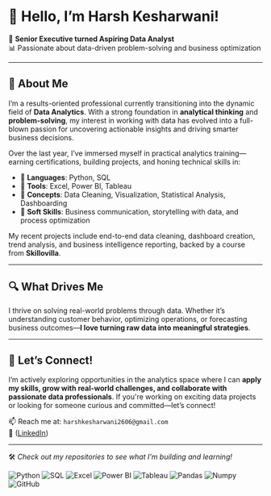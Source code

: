 # 👋 Hello, I’m Harsh Kesharwani!

🎯 **Senior Executive turned Aspiring Data Analyst**  
📊 Passionate about data-driven problem-solving and business optimization

---

## 🌟 About Me

I’m a results-oriented professional currently transitioning into the dynamic field of **Data Analytics**. With a strong foundation in **analytical thinking** and **problem-solving**, my interest in working with data has evolved into a full-blown passion for uncovering actionable insights and driving smarter business decisions.

Over the last year, I’ve immersed myself in practical analytics training—earning certifications, building projects, and honing technical skills in:

- 📌 **Languages**: Python, SQL  
- 📌 **Tools**: Excel, Power BI, Tableau  
- 📌 **Concepts**: Data Cleaning, Visualization, Statistical Analysis, Dashboarding  
- 📌 **Soft Skills**: Business communication, storytelling with data, and process optimization  

My recent projects include end-to-end data cleaning, dashboard creation, trend analysis, and business intelligence reporting, backed by a course from **Skillovilla**.

---

## 🔍 What Drives Me

I thrive on solving real-world problems through data. Whether it’s understanding customer behavior, optimizing operations, or forecasting business outcomes—**I love turning raw data into meaningful strategies**.

---

## 💼 Let’s Connect!

I’m actively exploring opportunities in the analytics space where I can **apply my skills, grow with real-world challenges, and collaborate with passionate data professionals**. If you're working on exciting data projects or looking for someone curious and committed—let’s connect!

📫 Reach me at: `harshkesharwani2606@gmail.com`  
🔗 ([LinkedIn](https://www.linkedin.com/in/harsh-kesharwani-3578551a0/)) 

---

🛠️ *Check out my repositories to see what I’m building and learning!*

![Python](https://img.shields.io/badge/Python-3776AB?style=for-the-badge&logo=python&logoColor=white)
![SQL](https://img.shields.io/badge/SQL-336791?style=for-the-badge&logo=mysql&logoColor=white)
![Excel](https://img.shields.io/badge/Microsoft%20Excel-217346?style=for-the-badge&logo=microsoft-excel&logoColor=white)
![Power BI](https://img.shields.io/badge/Power%20BI-F2C811?style=for-the-badge&logo=powerbi&logoColor=black)
![Tableau](https://img.shields.io/badge/Tableau-E97627?style=for-the-badge&logo=tableau&logoColor=white)
![Pandas](https://img.shields.io/badge/Pandas-150458?style=for-the-badge&logo=pandas&logoColor=white)
![Numpy](https://img.shields.io/badge/Numpy-013243?style=for-the-badge&logo=numpy&logoColor=white)
![GitHub](https://img.shields.io/badge/GitHub-100000?style=for-the-badge&logo=github&logoColor=white)
